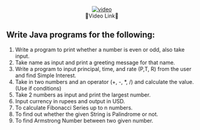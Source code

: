 <p align="center">
<a href="https://youtu.be/TAtrPoaJ7gc"><img src="https://i.ibb.co/ysh50hd/video.png" alt="video" border="0"></a>
<br>
🔼Video Link🔼
</p>


## Write Java programs for the following:


1. Write a program to print whether a number is even or odd, also take input.
2. Take name as input and print a greeting message for that name.
3. Write a program to input principal, time, and rate (P,T, R) from the user and find Simple Interest.
4. Take in two numbers and an operator (+, -, *, /) and calculate the value. (Use if conditions)
5. Take 2 numbers as input and print the largest number.
6. Input currency in rupees and output in USD.
7. To calculate Fibonacci Series up to n numbers.
8. To find out whether the given String is Palindrome or not.
9. To find Armstrong Number between two given number.
